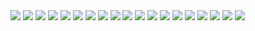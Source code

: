 <img src="https://i.ibb.co/vV6QdBx/jujutsu-kaisen-207-1.jpg">
<img src="https://i.ibb.co/vk3TSMq/jujutsu-kaisen-207-2.jpg">
<img src="https://i.ibb.co/4YGyLVk/jujutsu-kaisen-207-3.jpg">
<img src="https://i.ibb.co/xYz6t50/jujutsu-kaisen-207-4.jpg">
<img src="https://i.ibb.co/jbBN7yG/jujutsu-kaisen-207-5.jpg">
<img src="https://i.ibb.co/wK3YsgB/jujutsu-kaisen-207-6.jpg">
<img src="https://i.ibb.co/RvFvrft/jujutsu-kaisen-207-7.jpg">
<img src="https://i.ibb.co/t4PM7zy/jujutsu-kaisen-207-8.jpg">
<img src="https://i.ibb.co/cFxjD13/jujutsu-kaisen-207-9.jpg">
<img src="https://i.ibb.co/vxBFbK8/jujutsu-kaisen-207-10.jpg">
<img src="https://i.ibb.co/HKYQJnS/jujutsu-kaisen-207-11.jpg">
<img src="https://i.ibb.co/sVnYmt5/jujutsu-kaisen-207-12.jpg">
<img src="https://i.ibb.co/LYtsPnB/jujutsu-kaisen-207-13.jpg">
<img src="https://i.ibb.co/2vG307W/jujutsu-kaisen-207-14.jpg">
<img src="https://i.ibb.co/tcwypBy/jujutsu-kaisen-207-15.jpg">
<img src="https://i.ibb.co/pxymKPB/jujutsu-kaisen-207-16.jpg">
<img src="https://i.ibb.co/NtZyq6M/jujutsu-kaisen-207-17.jpg">
<img src="https://i.ibb.co/qjSJ3Z3/jujutsu-kaisen-207-18.jpg">
<img src="https://i.ibb.co/8PZWL81/jujutsu-kaisen-207-19.jpg">
